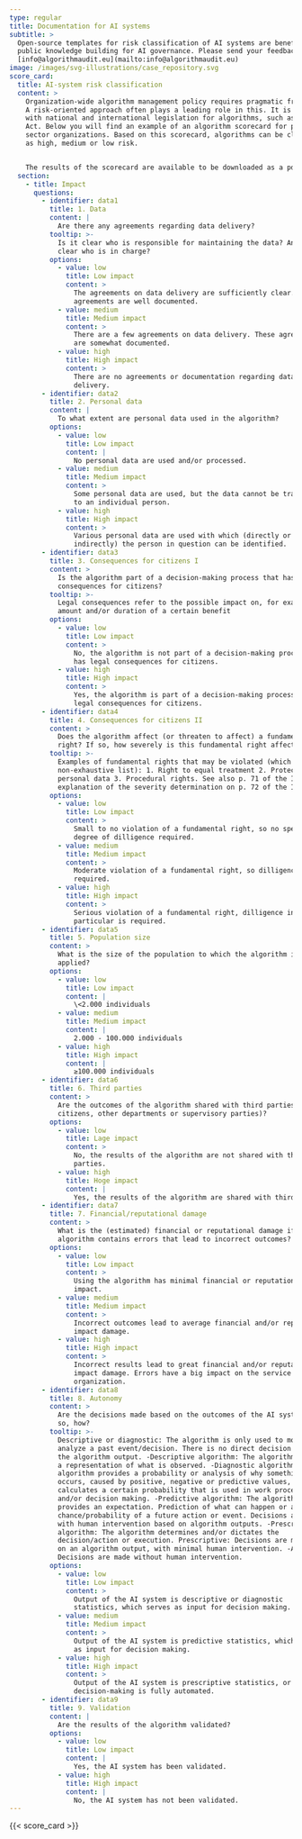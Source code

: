 ```yaml
---
type: regular
title: Documentation for AI systems
subtitle: >
  Open-source templates for risk classification of AI systems are beneficial for
  public knowledge building for AI governance. Please send your feedback to
  [info@algorithmaudit.eu](mailto:info@algorithmaudit.eu)
image: /images/svg-illustrations/case_repository.svg
score_card:
  title: AI-system risk classification
  content: >
    Organization-wide algorithm management policy requires pragmatic frameworks.
    A risk-oriented approach often plays a leading role in this. It is in line
    with national and international legislation for algorithms, such as the AI
    Act. Below you will find an example of an algorithm scorecard for public
    sector organizations. Based on this scorecard, algorithms can be classified
    as high, medium or low risk.


    The results of the scorecard are available to be downloaded as a pdf.
  section:
    - title: Impact
      questions:
        - identifier: data1
          title: 1. Data
          content: |
            Are there any agreements regarding data delivery?
          tooltip: >-
            Is it clear who is responsible for maintaining the data? And is it
            clear who is in charge?
          options:
            - value: low
              title: Low impact
              content: >
                The agreements on data delivery are sufficiently clear. These
                agreements are well documented.
            - value: medium
              title: Medium impact
              content: >
                There are a few agreements on data delivery. These agreements
                are somewhat documented.
            - value: high
              title: High impact
              content: >
                There are no agreements or documentation regarding data
                delivery.
        - identifier: data2
          title: 2. Personal data
          content: |
            To what extent are personal data used in the algorithm?
          options:
            - value: low
              title: Low impact
              content: |
                No personal data are used and/or processed.
            - value: medium
              title: Medium impact
              content: >
                Some personal data are used, but the data cannot be traced back
                to an individual person.
            - value: high
              title: High impact
              content: >
                Various personal data are used with which (directly or
                indirectly) the person in question can be identified.
        - identifier: data3
          title: 3. Consequences for citizens I
          content: >
            Is the algorithm part of a decision-making process that has legal
            consequences for citizens?
          tooltip: >-
            Legal consequences refer to the possible impact on, for example, the
            amount and/or duration of a certain benefit
          options:
            - value: low
              title: Low impact
              content: >
                No, the algorithm is not part of a decision-making process that
                has legal consequences for citizens.
            - value: high
              title: High impact
              content: >
                Yes, the algorithm is part of a decision-making process that has
                legal consequences for citizens.
        - identifier: data4
          title: 4. Consequences for citizens II
          content: >
            Does the algorithm affect (or threaten to affect) a fundamental
            right? If so, how severely is this fundamental right affected?
          tooltip: >-
            Examples of fundamental rights that may be violated (which is a
            non-exhaustive list): 1. Right to equal treatment 2. Protection of
            personal data 3. Procedural rights. See also p. 71 of the IAMA and
            explanation of the severity determination on p. 72 of the IAMA.
          options:
            - value: low
              title: Low impact
              content: >
                Small to no violation of a fundamental right, so no special
                degree of dilligence required.
            - value: medium
              title: Medium impact
              content: >
                Moderate violation of a fundamental right, so dilligence is
                required.
            - value: high
              title: High impact
              content: >
                Serious violation of a fundamental right, dilligence in
                particular is required.
        - identifier: data5
          title: 5. Population size
          content: >
            What is the size of the population to which the algorithm is
            applied?
          options:
            - value: low
              title: Low impact
              content: |
                \<2.000 individuals
            - value: medium
              title: Medium impact
              content: |
                2.000 - 100.000 individuals
            - value: high
              title: High impact
              content: |
                ≥100.000 individuals 
        - identifier: data6
          title: 6. Third parties
          content: >
            Are the outcomes of the algorithm shared with third parties (e.g.
            citizens, other departments or supervisory parties)?
          options:
            - value: low
              title: Lage impact
              content: >
                No, the results of the algorithm are not shared with third
                parties.
            - value: high
              title: Hoge impact
              content: |
                Yes, the results of the algorithm are shared with third parties.
        - identifier: data7
          title: 7. Financial/reputational damage
          content: >
            What is the (estimated) financial or reputational damage if the
            algorithm contains errors that lead to incorrect outcomes?
          options:
            - value: low
              title: Low impact
              content: >
                Using the algorithm has minimal financial or reputational
                impact.
            - value: medium
              title: Medium impact
              content: >
                Incorrect outcomes lead to average financial and/or reputational
                impact damage.
            - value: high
              title: High impact
              content: >
                Incorrect results lead to great financial and/or reputational
                impact damage. Errors have a big impact on the service of the
                organization.
        - identifier: data8
          title: 8. Autonomy
          content: >
            Are the decisions made based on the outcomes of the AI ​​system? If
            so, how?
          tooltip: >-
            Descriptive or diagnostic: The algorithm is only used to monitor or
            analyze a past event/decision. There is no direct decision linked to
            the algorithm output. -Descriptive algorithm: The algorithm provides
            a representation of what is observed. -Diagnostic algorithm: The
            algorithm provides a probability or analysis of why something
            occurs, caused by positive, negative or predictive values, or
            calculates a certain probability that is used in work processes
            and/or decision making. -Predictive algorithm: The algorithm
            provides an expectation. Prediction of what can happen or a
            chance/probability of a future action or event. Decisions are made
            with human intervention based on algorithm outputs. -Prescriptive
            algorithm: The algorithm determines and/or dictates the
            decision/action or execution. Prescriptive: Decisions are made based
            on an algorithm output, with minimal human intervention. -Automatic:
            Decisions are made without human intervention.
          options:
            - value: low
              title: Low impact
              content: >
                Output of the AI ​​system is descriptive or diagnostic
                statistics, which serves as input for decision making.
            - value: medium
              title: Medium impact
              content: >
                Output of the AI ​​system is predictive statistics, which serves
                as input for decision making.
            - value: high
              title: High impact
              content: >
                Output of the AI ​​system is prescriptive statistics, or
                decision-making is fully automated.
        - identifier: data9
          title: 9. Validation
          content: |
            Are the results of the algorithm validated?
          options:
            - value: low
              title: Low impact
              content: |
                Yes, the AI ​​system has been validated.
            - value: high
              title: High impact
              content: |
                No, the AI ​​system has not been validated.
---
```


{{< score_card >}}
